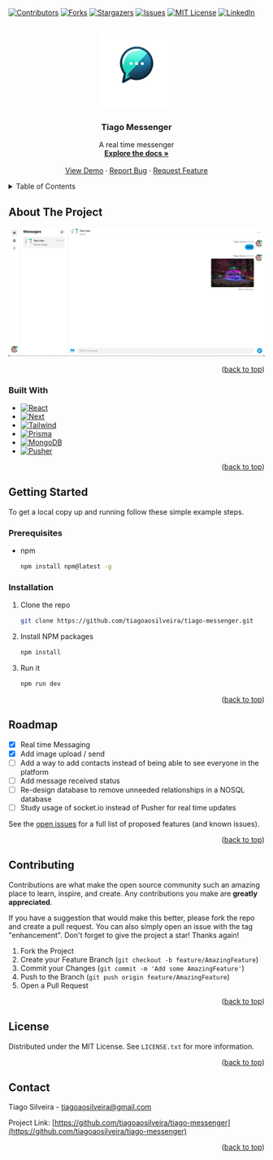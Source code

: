 <a name="readme-top"></a>

<!-- PROJECT SHIELDS -->
[![Contributors][contributors-shield]][contributors-url]
[![Forks][forks-shield]][forks-url]
[![Stargazers][stars-shield]][stars-url]
[![Issues][issues-shield]][issues-url]
[![MIT License][license-shield]][license-url]
[![LinkedIn][linkedin-shield]][linkedin-url]


<!-- PROJECT LOGO -->
<br />
<div align="center">
  <a href="https://github.com/tiagoaosilveira/tiago-messenger">
    <img src="public/images/logo.png" alt="Logo" width="150" height="150">
  </a>

<h3 align="center">Tiago Messenger</h3>

  <p align="center">
    A real time messenger
    <br />
    <a href="https://github.com/tiagoaosilveira/tiago-messenger"><strong>Explore the docs »</strong></a>
    <br />
    <br />
    <a href="https://tiago-messenger.vercel.app">View Demo</a>
    ·
    <a href="https://github.com/tiagoaosilveira/tiago-messenger/issues/new?labels=bug&template=bug-report---.md">Report Bug</a>
    ·
    <a href="https://github.com/tiagoaosilveira/tiago-messenger/issues/new?labels=enhancement&template=feature-request---.md">Request Feature</a>
  </p>
</div>



<!-- TABLE OF CONTENTS -->
<details>
  <summary>Table of Contents</summary>
  <ol>
    <li>
      <a href="#about-the-project">About The Project</a>
      <ul>
        <li><a href="#built-with">Built With</a></li>
      </ul>
    </li>
    <li>
      <a href="#getting-started">Getting Started</a>
      <ul>
        <li><a href="#prerequisites">Prerequisites</a></li>
        <li><a href="#installation">Installation</a></li>
      </ul>
    </li>
    <li><a href="#usage">Usage</a></li>
    <li><a href="#roadmap">Roadmap</a></li>
    <li><a href="#contributing">Contributing</a></li>
    <li><a href="#license">License</a></li>
    <li><a href="#contact">Contact</a></li>
    <li><a href="#acknowledgments">Acknowledgments</a></li>
  </ol>
</details>



<!-- ABOUT THE PROJECT -->
## About The Project

[![Product Name Screen Shot][product-screenshot]](https://tiago-messenger.vercel.app/)

<p align="right">(<a href="#readme-top">back to top</a>)</p>



### Built With

* [![React][React.js]][React-url]
* [![Next][Next.js]][Next-url]
* [![Tailwind][Tailwindcss]][Tailwind-url]
* [![Prisma][Prisma]][Prisma-url]
* [![MongoDB][MongoDB]][MongoDB-url]
* [![Pusher][Pusher]][Pusher-url]

<p align="right">(<a href="#readme-top">back to top</a>)</p>



<!-- GETTING STARTED -->
## Getting Started

To get a local copy up and running follow these simple example steps.

### Prerequisites

* npm
  ```sh
  npm install npm@latest -g
  ```

### Installation

1. Clone the repo
   ```sh
   git clone https://github.com/tiagoaosilveira/tiago-messenger.git
   ```
2. Install NPM packages
   ```sh
   npm install
   ```

3. Run it
   ```sh
   npm run dev
   ```

<p align="right">(<a href="#readme-top">back to top</a>)</p>


<!-- USAGE EXAMPLES -->

[//]: # (## Usage)

[//]: # ()
[//]: # (Use this space to show useful examples of how a project can be used. Additional screenshots, code examples and demos work well in this space. You may also link to more resources.)

[//]: # ()
[//]: # (_For more examples, please refer to the [Documentation]&#40;https://example.com&#41;_)

[//]: # ()
[//]: # (<p align="right">&#40;<a href="#readme-top">back to top</a>&#41;</p>)



<!-- ROADMAP -->
## Roadmap

- [X] Real time Messaging
- [X] Add image upload / send
- [ ] Add a way to add contacts instead of being able to see everyone in the platform
- [ ] Add message received status
- [ ] Re-design database to remove unneeded relationships in a NOSQL database
- [ ] Study usage of socket.io instead of Pusher for real time updates

See the [open issues](https://github.com/tiagoaosilveira/tiago-messenger/issues) for a full list of proposed features (and known issues).

<p align="right">(<a href="#readme-top">back to top</a>)</p>



<!-- CONTRIBUTING -->
## Contributing

Contributions are what make the open source community such an amazing place to learn, inspire, and create. Any contributions you make are **greatly appreciated**.

If you have a suggestion that would make this better, please fork the repo and create a pull request. You can also simply open an issue with the tag "enhancement".
Don't forget to give the project a star! Thanks again!

1. Fork the Project
2. Create your Feature Branch (`git checkout -b feature/AmazingFeature`)
3. Commit your Changes (`git commit -m 'Add some AmazingFeature'`)
4. Push to the Branch (`git push origin feature/AmazingFeature`)
5. Open a Pull Request

<p align="right">(<a href="#readme-top">back to top</a>)</p>



<!-- LICENSE -->
## License

Distributed under the MIT License. See `LICENSE.txt` for more information.

<p align="right">(<a href="#readme-top">back to top</a>)</p>



<!-- CONTACT -->
## Contact

Tiago Silveira - tiagoaosilveira@gmail.com

Project Link: [https://github.com/tiagoaosilveira/tiago-messenger](https://github.com/tiagoaosilveira/tiago-messenger)

<p align="right">(<a href="#readme-top">back to top</a>)</p>

<!-- ACKNOWLEDGMENTS -->
<!--## Acknowledgments
***
*** * []()
*** * []()
*** * []()
*** <p align="right">(<a href="#readme-top">back to top</a>)</p>
-->



<!-- MARKDOWN LINKS & IMAGES -->
<!-- https://www.markdownguide.org/basic-syntax/#reference-style-links -->
[contributors-shield]: https://img.shields.io/github/contributors/tiagoaosilveira/tiago-wordle.svg?style=for-the-badge
[contributors-url]: https://github.com/tiagoaosilveira/tiago-wordle/graphs/contributors
[forks-shield]: https://img.shields.io/github/forks/tiagoaosilveira/tiago-wordle.svg?style=for-the-badge
[forks-url]: https://github.com/tiagoaosilveira/tiago-wordle/network/members
[stars-shield]: https://img.shields.io/github/stars/tiagoaosilveira/tiago-wordle.svg?style=for-the-badge
[stars-url]: https://github.com/tiagoaosilveira/tiago-wordle/stargazers
[issues-shield]: https://img.shields.io/github/issues/tiagoaosilveira/tiago-wordle.svg?style=for-the-badge
[issues-url]: https://github.com/tiagoaosilveira/tiago-wordle/issues
[license-shield]: https://img.shields.io/github/license/tiagoaosilveira/tiago-wordle.svg?style=for-the-badge
[license-url]: https://github.com/tiagoaosilveira/tiago-wordle/blob/main/LICENSE.txt
[linkedin-shield]: https://img.shields.io/badge/-LinkedIn-black.svg?style=for-the-badge&logo=linkedin&colorB=555
[linkedin-url]: https://linkedin.com/in/tiagoaosilveira
[product-screenshot]: public/images/interface.png
[Next.js]: https://img.shields.io/badge/next.js-000000?style=for-the-badge&logo=nextdotjs&logoColor=white
[Next-url]: https://nextjs.org/
[Tailwindcss]: https://img.shields.io/badge/tailwindcss-000000?style=for-the-badge&logo=tailwindcss
[Tailwind-url]: https://tailwindcss.com/
[Prisma]: https://img.shields.io/badge/prisma-000000?style=for-the-badge&logo=prisma
[Prisma-url]: https://www.prisma.io/
[MongoDB]: https://img.shields.io/badge/mongodb-000000?style=for-the-badge&logo=mongodb
[MongoDB-url]: https://www.mongodb.com/
[Pusher]: https://img.shields.io/badge/mongodb-000000?style=for-the-badge&logo=pusher
[Pusher-url]: https://pusher.com/
[React.js]: https://img.shields.io/badge/React-20232A?style=for-the-badge&logo=react&logoColor=61DAFB
[React-url]: https://reactjs.org/
[Vue.js]: https://img.shields.io/badge/Vue.js-35495E?style=for-the-badge&logo=vuedotjs&logoColor=4FC08D
[Vue-url]: https://vuejs.org/
[Angular.io]: https://img.shields.io/badge/Angular-DD0031?style=for-the-badge&logo=angular&logoColor=white
[Angular-url]: https://angular.io/
[Svelte.dev]: https://img.shields.io/badge/Svelte-4A4A55?style=for-the-badge&logo=svelte&logoColor=FF3E00
[Svelte-url]: https://svelte.dev/
[Laravel.com]: https://img.shields.io/badge/Laravel-FF2D20?style=for-the-badge&logo=laravel&logoColor=white
[Laravel-url]: https://laravel.com
[Bootstrap.com]: https://img.shields.io/badge/Bootstrap-563D7C?style=for-the-badge&logo=bootstrap&logoColor=white
[Bootstrap-url]: https://getbootstrap.com
[JQuery.com]: https://img.shields.io/badge/jQuery-0769AD?style=for-the-badge&logo=jquery&logoColor=white
[JQuery-url]: https://jquery.com 
